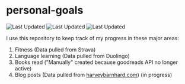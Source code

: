 # personal-goals
![Last Updated](https://img.shields.io/date/1614565949?color=FC4C02&label=Fitness%20Updated&logo=strava)
![Last Updated](https://img.shields.io/date/1614565949?color=7ac70c&label=Language%20Updated&logo=duolingo)
![Last Updated](https://img.shields.io/date/1614565949?color=e9e5cd&label=Books%20Updated&logo=goodreads)

I use this repository to keep track of my progress in these major areas:

1. Fitness (Data pulled from Strava)
2. Language learning (Data pulled from Duolingo)
3. Books read ("Manually" created because goodreads API no longer active)
4. Blog posts (Data pulled from [harveybarnhard.com](https://harveybarnhard.com)) (in progress)
